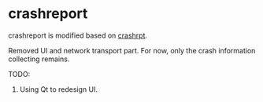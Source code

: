 # crashreport
crashreport is modified based on [crashrpt](http://crashrpt.sourceforge.net/).

Removed UI and network transport part. For now, only the crash information collecting remains.


TODO:
1. Using Qt to redesign UI.